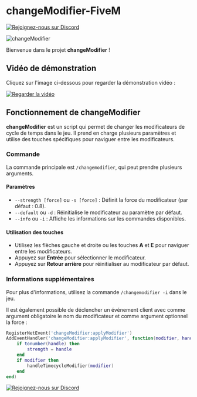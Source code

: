 # changeModifier-FiveM
[![Rejoignez-nous sur Discord](https://img.shields.io/badge/Discord-Rejoignez%20notre%20serveur-7289DA?style=for-the-badge&logo=discord)](https://discord.gg/cdtdMUQ3DD)

![changeModifier](https://i.ibb.co/8YG0FKg/image.png)

Bienvenue dans le projet **changeModifier** !

## Vidéo de démonstration

Cliquez sur l'image ci-dessous pour regarder la démonstration vidéo :

[![Regarder la vidéo](https://img.youtube.com/vi/AK1B8uVI6IY/0.jpg)](https://www.youtube.com/watch?v=AK1B8uVI6IY)

## Fonctionnement de changeModifier

**changeModifier** est un script qui permet de changer les modificateurs de cycle de temps dans le jeu. Il prend en charge plusieurs paramètres et utilise des touches spécifiques pour naviguer entre les modificateurs.

### Commande

La commande principale est `/changemodifier`, qui peut prendre plusieurs arguments.

#### Paramètres

- `--strength [force]` ou `-s [force]` : Définit la force du modificateur (par défaut : 0.8).
- `--default` ou `-d` : Réinitialise le modificateur au paramètre par défaut.
- `--info` ou `-i` : Affiche les informations sur les commandes disponibles.

#### Utilisation des touches

- Utilisez les flèches gauche et droite ou les touches **A** et **E** pour naviguer entre les modificateurs.
- Appuyez sur **Entrée** pour sélectionner le modificateur.
- Appuyez sur **Retour arrière** pour réinitialiser au modificateur par défaut.

### Informations supplémentaires

Pour plus d'informations, utilisez la commande `/changemodifier -i` dans le jeu.

Il est également possible de déclencher un événement client avec comme argument obligatoire le nom du modificateur et comme argument optionnel la force :

```lua
RegisterNetEvent('changeModifier:applyModifier')
AddEventHandler('changeModifier:applyModifier', function(modifier, handle)
    if tonumber(handle) then
        strength = handle
    end
    if modifier then
        handleTimecycleModifier(modifier)
    end
end)
```

[![Rejoignez-nous sur Discord](https://img.shields.io/badge/Discord-Rejoignez%20notre%20serveur-7289DA?style=for-the-badge&logo=discord)](https://discord.gg/cdtdMUQ3DD)
